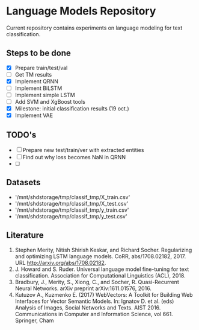# Language Models Repository

Current repository contains experiments on language modeling for text classification. 

## Steps to be done
- [x] Prepare train/test/val
- [ ] Get TM results
- [x] Implement QRNN
- [ ] Implement BiLSTM
- [ ] Implement simple LSTM
- [ ] Add SVM and XgBoost tools
- [x] Milestone: initial classification results (19 oct.)
- [x] Implement VAE  

## TODO's
- [ ] Prepare new test/train/ver with extracted entities
- [ ] Find out why loss becomes NaN in QRNN
- [ ] 
 
 ## Datasets
 
* '/mnt/shdstorage/tmp/classif_tmp/X_train.csv'
* '/mnt/shdstorage/tmp/classif_tmp/X_test.csv'
* '/mnt/shdstorage/tmp/classif_tmp/y_train.csv'
* '/mnt/shdstorage/tmp/classif_tmp/y_test.csv'
 
## Literature

1. Stephen Merity, Nitish Shirish Keskar, and Richard Socher. Regularizing and optimizing LSTM language models. CoRR, abs/1708.02182,  2017.   URL http://arxiv.org/abs/1708.02182.
2. J. Howard and S. Ruder.  Universal language model fine-tuning for text classification. Association for Computational Linguistics (ACL), 2018.
3. Bradbury, J., Merity, S., Xiong, C., and Socher, R. Quasi-Recurrent Neural Networks. arXiv preprint arXiv:1611.01576, 2016.
4. Kutuzov A., Kuzmenko E. (2017) WebVectors: A Toolkit for Building Web Interfaces for Vector Semantic Models. In: Ignatov D. et al. (eds) Analysis of Images, Social Networks and Texts. AIST 2016. Communications in Computer and Information Science, vol 661. Springer, Cham